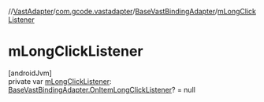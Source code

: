 //[VastAdapter](../../../index.md)/[com.gcode.vastadapter](../index.md)/[BaseVastBindingAdapter](index.md)/[mLongClickListener](m-long-click-listener.md)

# mLongClickListener

[androidJvm]\
private var [mLongClickListener](m-long-click-listener.md): [BaseVastBindingAdapter.OnItemLongClickListener](-on-item-long-click-listener/index.md)? = null
